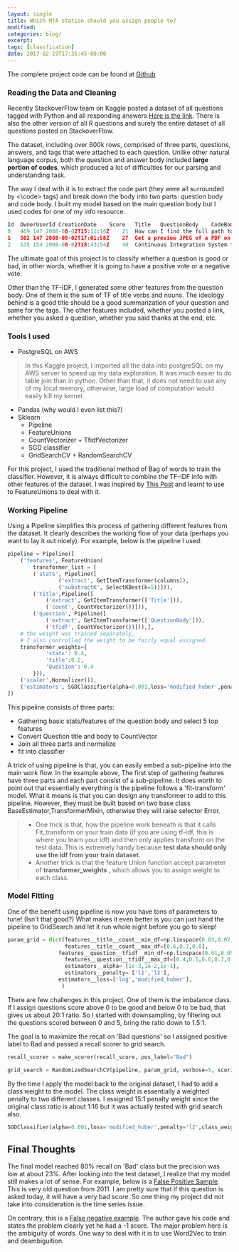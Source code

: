 ```yaml
---
layout: single
title: Which MTA station should you assign people to?
modified:
categories: blog/
excerpt:
tags: [classfication]
date: 2017-02-19T17:35:45-00:00
--- 
```


The complete project code can be found at [Github](https://github.com/PaulX-CN/StackOverflowPython)

### Reading the Data and Cleaning

Recently StackoverFlow team on Kaggle posted a dataset of all questions tagged with Python and all responding answers [Here is the link](https://www.kaggle.com/stackoverflow/pythonquestions).  There is also the other version of all R questions and surely the entire dataset of all questions posted on StackoverFlow.

The dataset, including over 600k rows, comprised of three parts, questions, answers, and tags that were attached to each question. Unlike other natural language corpus, both the question and answer body included **large portion of codes**, which produced a lot of difficulties for our parsing and understanding task.

The way I deal with it is to extract the code part (they were all surrounded by <\code> tags) and break down the body into two parts: question body and code body. I built my model based on the main question body but I used codes for one of my info resource.

```python
Id	OwnerUserId	CreationDate	Score	Title	QuestionBody	CodeBody
0	469	147	2008-08-02T15:11:16Z	21	How can I find the full path to a font from it...	I am using the Photoshop's javascript API to ...	NaN
1	502	147	2008-08-02T17:01:58Z	27	Get a preview JPEG of a PDF on Windows?	I have a cross-platform (Python) application ...	NaN
2	535	154	2008-08-02T18:43:54Z	40	Continuous Integration System for a Python Cod...	I'm starting work on a hobby project with a p...	NaN
```

The ultimate goal of this project is to classify whether a question is good or bad, in other words, whether it is going to have a positive vote or a negative vote.  

Other than the TF-IDF, I generated some other features from the question body. One of them is the sum of TF of title verbs and nouns. The ideology behind is a good title should be a good summarization of your question and same for the tags. The other features included, whether you posted a link, whether you asked a question, whether you said thanks at the end, etc.

### Tools I used  

- PostgreSQL on AWS

> In this Kaggle project, I imported all the data into postgreSQL on my AWS server to speed up my data exploration. It was much easier to do table join than in python. Other than that, it does not need to use any of my local memory, otherwise, large load of computation would easily kill my kernel.  

- Pandas (why would I even list this?)
- Sklearn
  - Pipeline
  - FeatureUnions
  - CountVectorizer + TfidfVectorizer
  - SGD classifier
  - GridSearchCV + RandomSearchCV

For this project, I used the traditional method of Bag of words to train the classifier. However, it is always difficult to combine the TF-IDF info with other features of the dataset. I was inspired by [This Post](http://zacstewart.com/2014/08/05/pipelines-of-featureunions-of-pipelines.html) and learnt to use to FeatureUnions to deal with it.

### Working Pipeline

Using a Pipeline simplifies this process of gathering different features from the dataset. It clearly describes the working flow of your data (perhaps you want to lay it out nicely). For example, below is the pipeline I used:  

```python  
pipeline = Pipeline([
    ('features', FeatureUnion(
        transformer_list = [
        ('stats', Pipeline([
                ('extract', GetItemTransformer(columns)),
                ('substractK', SelectKBest(k=5))])),
        ('title',Pipeline([
            ('extract', GetItemTransformer(['Title'])),
            ('count', CountVectorizer())])),
        ('question', Pipeline([
            ('extract', GetItemTransformer(['QuestionBody'])),
            ('tfidf', CountVectorizer())])),],
    # the weight was trained separately,
    # I also controlled the weight to be fairly equal assigned.
    transformer_weights={
            'stats': 0.4,
            'title':0.2,
            'Question': 0.4
        })),
    ('scaler',Normalizer()),    
    ('estimators', SGDClassifier(alpha=0.001,loss='modified_huber',penalty='l2')),
])
```

This pipeline consists of three parts:

- Gathering basic stats/features of the question body and select 5 top features
- Convert Question title and body to CountVector
- Join all three parts and normalize
- fit into classifier

A trick of using pipeline is that, you can easily embed a sub-pipeline into the main work flow. In the example above, The first step of gathering features have three parts and each part consist of a sub-pipeline. It does worth to point out that essentially everything is the pipeline follows a 'fit-transform' model. What it means is that you can design any transformer to add to this pipeline. However, they must be built based on two base class BaseEstimator,TransformerMixin, otherwise they will raise selector Error.

> - One trick is that, how the pipeline work beneath is that it calls Fit_transform on your train data (if you are using tf-idf, this is where you learn your idf) and then only applies transform on the test data. This is extremely handy because **test data should only use the idf from your train dataset**.
> - Another trick is that the feature Union function accept parameter of  **transformer_weights** , which allows you to assign weight to each class.   

### Model Fitting

One of the benefit using pipeline is now you have tons of parameters to tune! (Isn't that good?) What makes it even better is you can just hand the pipeline to GridSearch and let it run whole night before you go to sleep!  

```python  
param_grid = dict(features__title__count__min_df=np.linspace(0.03,0.07,num=5),
                  features__title__count__max_df=[0.6,0.7,0.8],
                features__question__tfidf__min_df=np.linspace(0.01,0.05,num=5),
                  features__question__tfidf__max_df=[0.4,0.5,0.6,0.7,0.8],
                  estimators__alpha= [1e-3,1e-2,1e-1],
                  estimators__penalty= ['l1','l2'],
                estimators__loss=['log','modified_huber'],
                 )
```

There are few challenges in this project. One of them is the imbalance class. If I assign questions score above 0 to be good and below 0 to be bad, that gives us about 20:1 ratio. So I started with downsampling, by filtering out the questions scored between 0 and 5, bring the ratio down to 1.5:1.

The goal is to maximize the recall on 'Bad questions' so I assigned positive label to Bad and passed a recall scorer to grid search.  

```python  
recall_scorer = make_scorer(recall_score, pos_label="Bad")

grid_search = RandomizedSearchCV(pipeline, param_grid, verbose=5, scoring=recall_scorer,n_jobs=5,n_iter=50)
```   

By the time I apply the model back to the original dataset, I had to add a class weight to the model. The class weight is essentially a weighted penalty to two different classes.  I assigned 15:1 penalty weight since the original class ratio is about 1:16 but it was actually tested with grid search also.  

```python  
SGDClassifier(alpha=0.001,loss='modified_huber',penalty='l2',class_weight={'Bad':15, 'Good':1}
```  

## Final Thoughts

The final model reached 80% recall on 'Bad' class but the precision was low at about 23%. After looking into the test dataset, I realize that my model still makes a lot of sense. For example, below is a [False Positive Sample](http://stackoverflow.com/questions/5306756/how-to-show-percentage-in-python). This is very old question from 2011. I am pretty sure that if this question is asked today, it will have a very bad score. So one thing my project did not take into consideration is the time series issue.    

On contrary, this is a [False negative example](http://stackoverflow.com/questions/23588043/find-an-email-address-on-a-web-page-using-a-regular-expression). The author gave his code and states the problem clearly yet he had a -1 score. The major problem here is the ambiguity of words. One way to deal with it is to use Word2Vec to train and deambiguition.  
